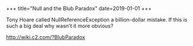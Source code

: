 +++
title="Null and the Blub Paradox"
date=2019-01-01
+++

<!--
1. Write 3 sentance summary.
2. expand
 -->

Tony Hoare called NullReferenceException a billion-dollar mistake.  If this is such a big deal why wasn't it more obvious?

 <!-- more -->

http://wiki.c2.com/?BlubParadox